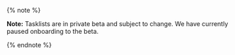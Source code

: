 {% note %}

**Note:** Tasklists are in private beta and subject to change. We have currently paused onboarding to the beta.

{% endnote %}

<!-- n.b. separate note on "About tasklists" -->
